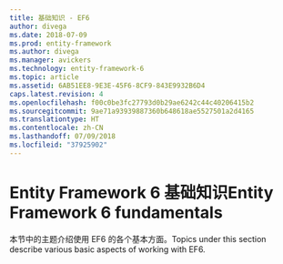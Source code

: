 ```yaml
---
title: 基础知识 - EF6
author: divega
ms.date: 2018-07-09
ms.prod: entity-framework
ms.author: divega
ms.manager: avickers
ms.technology: entity-framework-6
ms.topic: article
ms.assetid: 6AB51EE8-9E3E-45F6-8CF9-843E9932B6D4
caps.latest.revision: 4
ms.openlocfilehash: f00c0be3fc27793d0b29ae6242c44c40206415b2
ms.sourcegitcommit: 9ae71a93939887360b648618ae5527501a2d4165
ms.translationtype: HT
ms.contentlocale: zh-CN
ms.lasthandoff: 07/09/2018
ms.locfileid: "37925902"
---
```

# <a name="entity-framework-6-fundamentals"></a><span data-ttu-id="924f5-102">Entity Framework 6 基础知识</span><span class="sxs-lookup"><span data-stu-id="924f5-102">Entity Framework 6 fundamentals</span></span>
<span data-ttu-id="924f5-103">本节中的主题介绍使用 EF6 的各个基本方面。</span><span class="sxs-lookup"><span data-stu-id="924f5-103">Topics under this section describe various basic aspects of working with EF6.</span></span>
